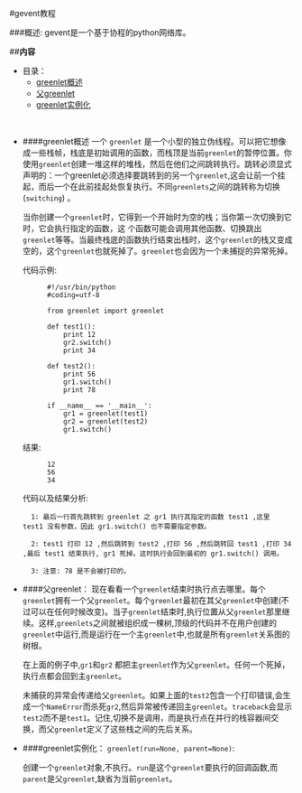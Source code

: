 #gevent教程

###概述:
gevent是一个基于协程的python网络库。


##**内容**

* 目录：
    * [greenlet概述](#user-content-greenlet概述)
    * [父greenlet](#user-content-父greenlet)
    * [greenlet实例化](#user-content-greenlet实例化)

<br>


* ####greenlet概述
    一个 `greenlet` 是一个小型的独立伪线程。可以把它想像成一些栈帧，栈底是初始调用的函数，而栈顶是当前`greenlet`的暂停位置。你使用`greenlet`创建一堆这样的堆栈，然后在他们之间跳转执行。跳转必须显式声明的：一个greenlet必须选择要跳转到的另一个`greenlet`,这会让前一个挂起，而后一个在此前挂起处恢复执行。不同`greenlets`之间的跳转称为切换(`switching`) 。
    
    当你创建一个`greenlet`时，它得到一个开始时为空的栈；当你第一次切换到它时，它会执行指定的函数，这 个函数可能会调用其他函数、切换跳出`greenlet`等等。当最终栈底的函数执行结束出栈时，这个`greenlet`的栈又变成空的，这个`greenlet`也就死掉了。`greenlet`也会因为一个未捕捉的异常死掉。
    
    代码示例:

            #!/usr/bin/python
            #coding=utf-8

            from greenlet import greenlet

            def test1():
                print 12
                gr2.switch()
                print 34

            def test2():
                print 56
                gr1.switch()
                print 78

            if __name__ == '__main__':
                gr1 = greenlet(test1)
                gr2 = greenlet(test2)
                gr1.switch()

    结果:

            12
            56
            34


    代码以及结果分析:

        1: 最后一行首先跳转到 greenlet 之 gr1 执行其指定的函数 test1 ,这里 test1 没有参数，因此 gr1.switch() 也不需要指定参数。

        2: test1 打印 12 ,然后跳转到 test2 ,打印 56 ,然后跳转回 test1 ,打印 34 ,最后 test1 结束执行, gr1 死掉。这时执行会回到最初的 gr1.switch() 调用。

        3: 注意: 78 是不会被打印的。



* ####父greenlet：
    现在看看一个`greenlet`结束时执行点去哪里。每个`greenlet`拥有一个父`greenlet`。每个`greenlet`最初在其父`greenlet`中创建(不过可以在任何时候改变)。当子`greenlet`结束时,执行位置从父`greenlet`那里继续。这样,`greenlets`之间就被组织成一棵树,顶级的代码并不在用户创建的`greenlet`中运行,而是运行在一个主`greenlet`中,也就是所有`greenlet`关系图的树根。
    
    在上面的例子中,`gr1`和`gr2` 都把主`greenlet`作为父`greenlet`。任何一个死掉，执行点都会回到主`greenlet`。
    
    未捕获的异常会传递给父`greenlet`。如果上面的`test2`包含一个打印错误,会生成一个`NameError`而杀死`gr2`,然后异常被传递回主`greenlet`。`traceback`会显示`test2`而不是`test1`。记住,切换不是调用，而是执行点在并行的栈容器间交换，而父`greenlet`定义了这些栈之间的先后关系。


* ####greenlet实例化：
    `greenlet(run=None, parent=None)`:

    创建一个`greenlet`对象,不执行。`run`是这个`greenlet`要执行的回调函数,而`parent`是父`greenlet`,缺省为当前`greenlet`。


